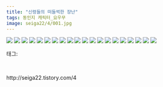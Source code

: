 ```yaml
---
title: "신령들의 떠들썩한 장난"
tags: 동인지 캐릭터_요우무
image: seiga22/4/001.jpg
---
```

<img src="{{ site.nasurl }}/seiga22/4/001.jpg">
<img src="{{ site.nasurl }}/seiga22/4/002.jpg">
<img src="{{ site.nasurl }}/seiga22/4/003.jpg">
<img src="{{ site.nasurl }}/seiga22/4/004.jpg">
<img src="{{ site.nasurl }}/seiga22/4/005.jpg">
<img src="{{ site.nasurl }}/seiga22/4/006.jpg">
<img src="{{ site.nasurl }}/seiga22/4/007.jpg">
<img src="{{ site.nasurl }}/seiga22/4/008.jpg">
<img src="{{ site.nasurl }}/seiga22/4/009.jpg">
<img src="{{ site.nasurl }}/seiga22/4/010.jpg">
<img src="{{ site.nasurl }}/seiga22/4/011.jpg">
<img src="{{ site.nasurl }}/seiga22/4/012.jpg">
<img src="{{ site.nasurl }}/seiga22/4/013.jpg">
<img src="{{ site.nasurl }}/seiga22/4/014.jpg">
<img src="{{ site.nasurl }}/seiga22/4/015.jpg">
<img src="{{ site.nasurl }}/seiga22/4/016.jpg">
<img src="{{ site.nasurl }}/seiga22/4/017.jpg">
<img src="{{ site.nasurl }}/seiga22/4/018.jpg">
<img src="{{ site.nasurl }}/seiga22/4/019.jpg">
<img src="{{ site.nasurl }}/seiga22/4/020.jpg">
<div class="tagTrail">
<p>태그: </p>
<ul>
</ul>
</div><br/>
<p class="reference">http://seiga22.tistory.com/4</p>